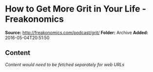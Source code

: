 # How to Get More Grit in Your Life - Freakonomics

**Source:** http://freakonomics.com/podcast/grit/
**Folder:** Archive
**Added:** 2016-05-04T20:51:50




## Content
*Content would need to be fetched separately for web URLs*
